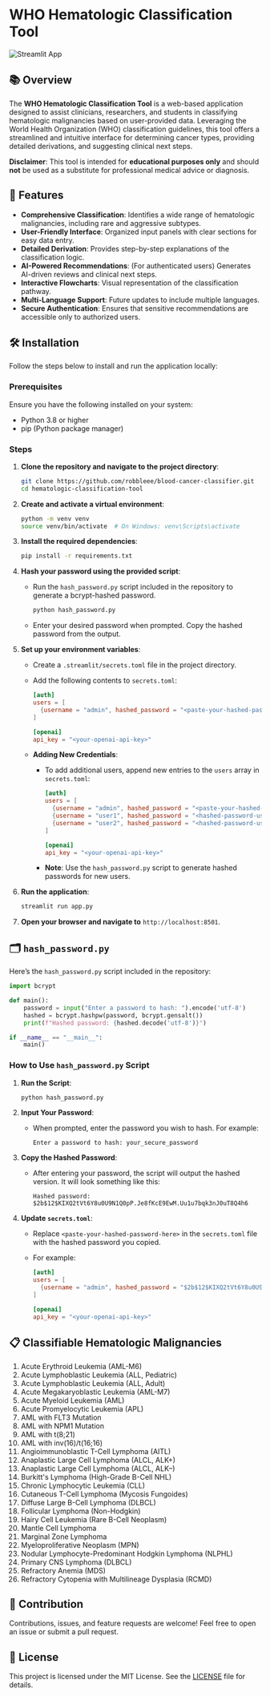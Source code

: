 # WHO Hematologic Classification Tool

![Streamlit App](https://blood-cancer-classifier.streamlit.app/)

## 📚 Overview

The **WHO Hematologic Classification Tool** is a web-based application designed to assist clinicians, researchers, and students in classifying hematologic malignancies based on user-provided data. Leveraging the World Health Organization (WHO) classification guidelines, this tool offers a streamlined and intuitive interface for determining cancer types, providing detailed derivations, and suggesting clinical next steps.

**Disclaimer**: This tool is intended for **educational purposes only** and should **not** be used as a substitute for professional medical advice or diagnosis.

## 🚀 Features

- **Comprehensive Classification**: Identifies a wide range of hematologic malignancies, including rare and aggressive subtypes.
- **User-Friendly Interface**: Organized input panels with clear sections for easy data entry.
- **Detailed Derivation**: Provides step-by-step explanations of the classification logic.
- **AI-Powered Recommendations**: (For authenticated users) Generates AI-driven reviews and clinical next steps.
- **Interactive Flowcharts**: Visual representation of the classification pathway.
- **Multi-Language Support**: Future updates to include multiple languages.
- **Secure Authentication**: Ensures that sensitive recommendations are accessible only to authorized users.

## 🛠️ Installation

Follow the steps below to install and run the application locally:

### Prerequisites

Ensure you have the following installed on your system:
- Python 3.8 or higher
- pip (Python package manager)

### Steps

1. **Clone the repository and navigate to the project directory**:

    ```bash
    git clone https://github.com/robbleee/blood-cancer-classifier.git
    cd hematologic-classification-tool
    ```

2. **Create and activate a virtual environment**:

    ```bash
    python -m venv venv
    source venv/bin/activate  # On Windows: venv\Scripts\activate
    ```

3. **Install the required dependencies**:

    ```bash
    pip install -r requirements.txt
    ```

4. **Hash your password using the provided script**:
   - Run the `hash_password.py` script included in the repository to generate a bcrypt-hashed password.
   
     ```bash
     python hash_password.py
     ```

   - Enter your desired password when prompted. Copy the hashed password from the output.

5. **Set up your environment variables**:
   - Create a `.streamlit/secrets.toml` file in the project directory.
   - Add the following contents to `secrets.toml`:
     
     ```toml
     [auth]
     users = [
       {username = "admin", hashed_password = "<paste-your-hashed-password-here>"}
     ]

     [openai]
     api_key = "<your-openai-api-key>"
     ```

   - **Adding New Credentials**:
     - To add additional users, append new entries to the `users` array in `secrets.toml`:
       
       ```toml
       [auth]
       users = [
         {username = "admin", hashed_password = "<paste-your-hashed-password-here>"},
         {username = "user1", hashed_password = "<hashed-password-user1>"},
         {username = "user2", hashed_password = "<hashed-password-user2>"}
       ]

       [openai]
       api_key = "<your-openai-api-key>"
       ```

     - **Note**: Use the `hash_password.py` script to generate hashed passwords for new users.

6. **Run the application**:

    ```bash
    streamlit run app.py
    ```

7. **Open your browser and navigate to** `http://localhost:8501`.

## 🗂️ `hash_password.py`

Here’s the `hash_password.py` script included in the repository:

```python
import bcrypt

def main():
    password = input("Enter a password to hash: ").encode('utf-8')
    hashed = bcrypt.hashpw(password, bcrypt.gensalt())
    print(f"Hashed password: {hashed.decode('utf-8')}")

if __name__ == "__main__":
    main()
```

### **How to Use `hash_password.py` Script**

1. **Run the Script**:
   
    ```bash
    python hash_password.py
    ```

2. **Input Your Password**:
   
   - When prompted, enter the password you wish to hash. For example:
     
     ```
     Enter a password to hash: your_secure_password
     ```

3. **Copy the Hashed Password**:
   
   - After entering your password, the script will output the hashed version. It will look something like this:
     
     ```
     Hashed password: $2b$12$KIXQ2tVt6Y8u0U9N1Q0pP.Je8fKcE9EwM.Uu1u7bqk3nJ0uT8Q4h6
     ```

4. **Update `secrets.toml`**:
   
   - Replace `<paste-your-hashed-password-here>` in the `secrets.toml` file with the hashed password you copied.
   - For example:
     
     ```toml
     [auth]
     users = [
       {username = "admin", hashed_password = "$2b$12$KIXQ2tVt6Y8u0U9N1Q0pP.Je8fKcE9EwM.Uu1u7bqk3nJ0uT8Q4h6"}
     ]

     [openai]
     api_key = "<your-openai-api-key>"
     ```

## 📋 Classifiable Hematologic Malignancies

1. Acute Erythroid Leukemia (AML-M6)
2. Acute Lymphoblastic Leukemia (ALL, Pediatric)
3. Acute Lymphoblastic Leukemia (ALL, Adult)
4. Acute Megakaryoblastic Leukemia (AML-M7)
5. Acute Myeloid Leukemia (AML)
6. Acute Promyelocytic Leukemia (APL)
7. AML with FLT3 Mutation
8. AML with NPM1 Mutation
9. AML with t(8;21)
10. AML with inv(16)/t(16;16)
11. Angioimmunoblastic T-Cell Lymphoma (AITL)
12. Anaplastic Large Cell Lymphoma (ALCL, ALK+)
13. Anaplastic Large Cell Lymphoma (ALCL, ALK–)
14. Burkitt's Lymphoma (High-Grade B-Cell NHL)
15. Chronic Lymphocytic Leukemia (CLL)
16. Cutaneous T-Cell Lymphoma (Mycosis Fungoides)
17. Diffuse Large B-Cell Lymphoma (DLBCL)
18. Follicular Lymphoma (Non-Hodgkin)
19. Hairy Cell Leukemia (Rare B-Cell Neoplasm)
20. Mantle Cell Lymphoma
21. Marginal Zone Lymphoma
22. Myeloproliferative Neoplasm (MPN)
23. Nodular Lymphocyte-Predominant Hodgkin Lymphoma (NLPHL)
24. Primary CNS Lymphoma (DLBCL)
25. Refractory Anemia (MDS)
26. Refractory Cytopenia with Multilineage Dysplasia (RCMD)

## 🤝 Contribution

Contributions, issues, and feature requests are welcome! Feel free to open an issue or submit a pull request.

## 📜 License

This project is licensed under the MIT License. See the [LICENSE](LICENSE) file for details.
